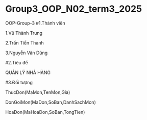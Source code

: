 # Group3_OOP_N02_term3_2025
OOP-Group-3
#1.Thành viên

1.Vũ Thành Trung

2.Trần Tiến Thành

3.Nguyễn Văn Dũng

#2.Tiêu đề

QUẢN LÝ NHÀ HÀNG

#3.Đối tượng

ThucDon(MaMon,TenMon,Gia)

DonGoiMon(MaDon,SoBan,DanhSachMon)

HoaDon(MaHoaDon,SoBan,TongTien)
